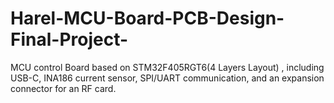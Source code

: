 # Harel-MCU-Board-PCB-Design-Final-Project-
MCU control Board based on STM32F405RGT6(4 Layers Layout) , including USB-C, INA186 current sensor, SPI/UART communication, and an expansion connector for an RF card.
